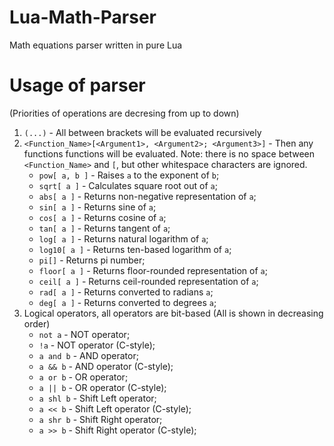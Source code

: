 # Lua-Math-Parser
Math equations parser written in pure Lua

# Usage of parser 
(Priorities of operations are decresing from up to down)
1) `(...)` - All between brackets will be evaluated recursively
2) `<Function_Name>[<Argument1>, <Argument2>; <Argument3>]` - Then any functions functions will be evaluated. Note: there is no space between `<Function_Name>` and `[`, but other whitespace characters are ignored.
    - `pow[ a, b ]` - Raises `a` to the exponent of `b`;
    - `sqrt[ a ]` - Calculates square root out of `a`;
    - `abs[ a ]` - Returns non-negative representation of `a`;
    - `sin[ a ]` - Returns sine of `a`;
    - `cos[ a ]` - Returns cosine of `a`;
    - `tan[ a ]` - Returns tangent of `a`;
    - `log[ a ]` - Returns natural logarithm of `a`;
    - `log10[ a ]` - Returns ten-based logarithm of `a`;
    - `pi[]` - Returns pi number;
    - `floor[ a ]` - Returns floor-rounded representation of `a`;
    - `ceil[ a ]` - Returns ceil-rounded representation of `a`;
    - `rad[ a ]` - Returns converted to radians `a`;
    - `deg[ a ]` - Returns converted to degrees `a`;
3) Logical operators, all operators are bit-based (All is shown in decreasing order)
    - `not a` - NOT operator;
    - `!a` - NOT operator (C-style);
    - `a and b` - AND operator;
    - `a && b` - AND operator (C-style);
    - `a or b` - OR operator;
    - `a || b` - OR operator (C-style);
    - `a shl b` - Shift Left operator;
    - `a << b` - Shift Left operator (C-style);
    - `a shr b` - Shift Right operator;
    - `a >> b` - Shift Right operator (C-style);
